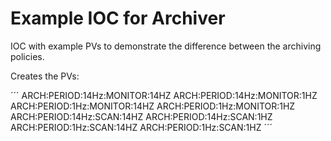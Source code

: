 # Example IOC for Archiver

IOC with example PVs to demonstrate the difference between the archiving policies.

Creates the PVs:

´´´
ARCH:PERIOD:14Hz:MONITOR:14HZ
ARCH:PERIOD:14Hz:MONITOR:1HZ
ARCH:PERIOD:1Hz:MONITOR:14HZ
ARCH:PERIOD:1Hz:MONITOR:1HZ
ARCH:PERIOD:14Hz:SCAN:14HZ
ARCH:PERIOD:14Hz:SCAN:1HZ
ARCH:PERIOD:1Hz:SCAN:14HZ
ARCH:PERIOD:1Hz:SCAN:1HZ
´´´